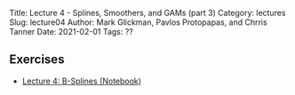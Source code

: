 Title: Lecture 4 - Splines, Smoothers, and GAMs (part 3)
Category: lectures
Slug: lecture04
Author: Mark Glickman, Pavlos Protopapas, and Chrris Tanner
Date: 2021-02-01
Tags: ??

## Exercises
- [Lecture 4: B-Splines (Notebook)]({filename}notebook/L1_2.ipynb)